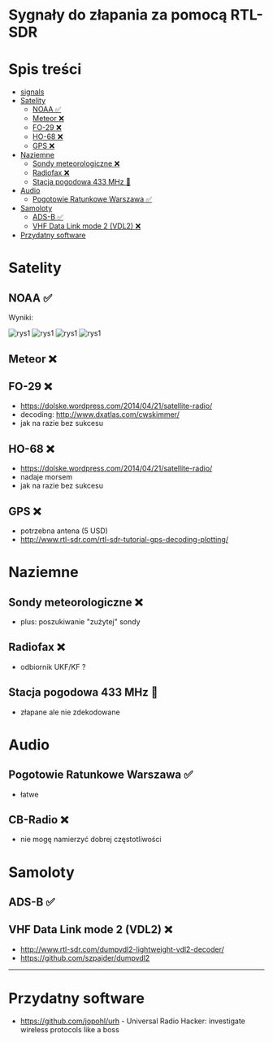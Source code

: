 Sygnały do złapania za pomocą RTL-SDR
==============================

# Spis treści

- [signals](#signals)
- [Satelity](#satelity)
  * [NOAA :white_check_mark:](#noaa--white-check-mark-)
  * [Meteor :x:](#meteor--x-)
  * [FO-29 :x:](#fo-29--x-)
  * [HO-68 :x:](#ho-68--x-)
  * [GPS :x:](#gps--x-)
- [Naziemne](#naziemne)
  * [Sondy meteorologiczne :x:](#sondy-meteorologiczne--x-)
  * [Radiofax :x:](#radiofax--x-)
  * [Stacja pogodowa 433 MHz :seedling:](#stacja-pogodowa-433-mhz--seedling-)
- [Audio](#audio)
  * [Pogotowie Ratunkowe Warszawa :white_check_mark:](#pogotowie-ratunkowe-warszawa--white-check-mark-)
- [Samoloty](#samoloty)
  * [ADS-B :white_check_mark:](#ads-b--white-check-mark-)
  * [VHF Data Link mode 2 (VDL2) :x:](#vhf-data-link-mode-2--vdl2---x-)
- [Przydatny software](#przydatny-software)


# Satelity

## NOAA :white_check_mark:

Wyniki:

![rys1](https://raw.githubusercontent.com/filipsPL/signals/master/sat/noaa/gqrx_20170217_170354_137620000_sox-norm.jpg) 
![rys1](https://raw.githubusercontent.com/filipsPL/signals/master/sat/noaa/gqrx_20170217_170354_137620000_sox-norm_termal.jpg)
![rys1](https://raw.githubusercontent.com/filipsPL/signals/master/sat/noaa/noaa-18-gqrx_20170217_163600_137912800_sox-norm-mcir.jpg)
![rys1](https://raw.githubusercontent.com/filipsPL/signals/master/sat/noaa/noaa-18-gqrx_20170217_163600_137912800_sox-norm-no.jpg)

## Meteor :x:

## FO-29 :x:

- https://dolske.wordpress.com/2014/04/21/satellite-radio/
- decoding: http://www.dxatlas.com/cwskimmer/
- jak na razie bez sukcesu

## HO-68 :x:

- https://dolske.wordpress.com/2014/04/21/satellite-radio/
- nadaje morsem
- jak na razie bez sukcesu

## GPS :x:

- potrzebna antena (5 USD)
- http://www.rtl-sdr.com/rtl-sdr-tutorial-gps-decoding-plotting/

# Naziemne

## Sondy meteorologiczne :x:

- plus: poszukiwanie "zużytej" sondy


## Radiofax :x:

- odbiornik UKF/KF ?

## Stacja pogodowa 433 MHz :seedling:

- złapane ale nie zdekodowane

# Audio

## Pogotowie Ratunkowe Warszawa :white_check_mark:

- łatwe

## CB-Radio :x:

- nie mogę namierzyć dobrej częstotliwości


# Samoloty

## ADS-B :white_check_mark:

## VHF Data Link mode 2 (VDL2) :x:

- http://www.rtl-sdr.com/dumpvdl2-lightweight-vdl2-decoder/
- https://github.com/szpajder/dumpvdl2

-----

# Przydatny software
- https://github.com/jopohl/urh - Universal Radio Hacker: investigate wireless protocols like a boss 

